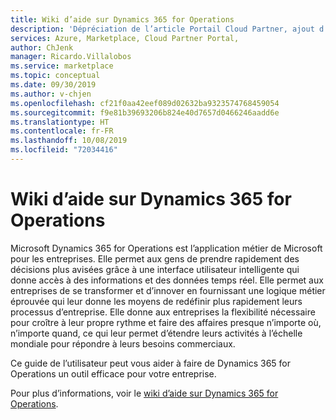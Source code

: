 ```yaml
---
title: Wiki d’aide sur Dynamics 365 for Operations
description: 'Dépréciation de l’article Portail Cloud Partner, ajout d’un lien à l’article Espace partenaires ; auparavant : « Page d’informations sur le wiki d’aide sur Dynamics 365 for Operations »'
services: Azure, Marketplace, Cloud Partner Portal,
author: ChJenk
manager: Ricardo.Villalobos
ms.service: marketplace
ms.topic: conceptual
ms.date: 09/30/2019
ms.author: v-chjen
ms.openlocfilehash: cf21f0aa42eef089d02632ba9323574768459054
ms.sourcegitcommit: f9e81b39693206b824e40d7657d0466246aadd6e
ms.translationtype: HT
ms.contentlocale: fr-FR
ms.lasthandoff: 10/08/2019
ms.locfileid: "72034416"
---
```

# <a name="dynamics-365-for-operations-help-wiki"></a>Wiki d’aide sur Dynamics 365 for Operations

Microsoft Dynamics 365 for Operations est l’application métier de Microsoft pour les entreprises. Elle permet aux gens de prendre rapidement des décisions plus avisées grâce à une interface utilisateur intelligente qui donne accès à des informations et des données temps réel. Elle permet aux entreprises de se transformer et d’innover en fournissant une logique métier éprouvée qui leur donne les moyens de redéfinir plus rapidement leurs processus d’entreprise. Elle donne aux entreprises la flexibilité nécessaire pour croître à leur propre rythme et faire des affaires presque n’importe où, n’importe quand, ce qui leur permet d’étendre leurs activités à l’échelle mondiale pour répondre à leurs besoins commerciaux.

Ce guide de l’utilisateur peut vous aider à faire de Dynamics 365 for Operations un outil efficace pour votre entreprise.

Pour plus d’informations, voir le [wiki d’aide sur Dynamics 365 for Operations](https://docs.microsoft.com/dynamics365/operations/).

